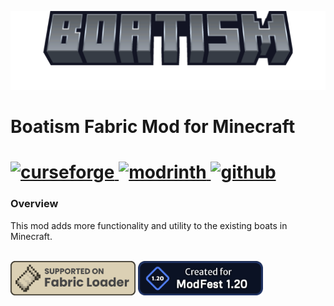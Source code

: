
![boatism_thumbnail](extrernal/promo/boatism_thumb_v1.png)

# Boatism Fabric Mod for Minecraft

<h1>
    <a href="https://www.curseforge.com/minecraft/mc-mods/boatism">
        <img alt="curseforge" src="https://img.shields.io/badge/-CurseForge-gray?style=for-the-badge&logo=curseforge&labelColor=orange">
    </a>
    <a href="https://modrinth.com/mod/boatism">
        <img alt="modrinth" src="https://img.shields.io/badge/-modrinth-gray?style=for-the-badge&labelColor=green&labelWidth=15&logo=appveyor&logoColor=white">
    </a>
    <a href="https://github.com/JR1811/boatism/releases">
        <img alt="github" src="https://img.shields.io/github/v/release/JR1811/boatism?logo=github&style=for-the-badge">
    </a>
</h1>

### Overview

This mod adds more functionality and utility to the existing boats in Minecraft.

<br>
<a href="https://fabricmc.net/"><img
    src="extrernal/promo/fabric_supported.png"
    alt="Supported on Fabric"
    width="200"
></a>
<a href="https://modfest.net/1.20"><img
    src="extrernal/promo/badges/created_for_modfest_1_20_long.png"
    alt="Supported on Fabric"
    width="200"
></a>